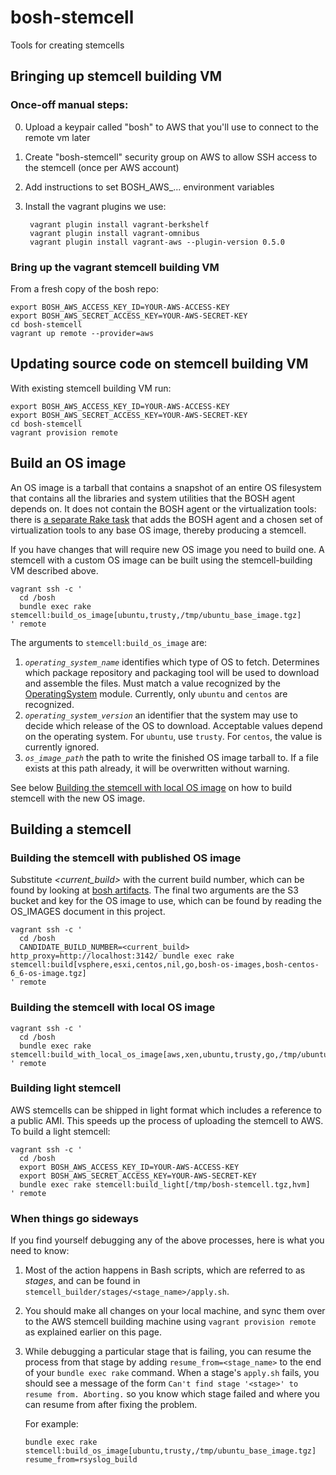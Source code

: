 # bosh-stemcell

Tools for creating stemcells

## Bringing up stemcell building VM

### Once-off manual steps:

0. Upload a keypair called "bosh" to AWS that you'll use to connect to the remote vm later
0. Create "bosh-stemcell" security group on AWS to allow SSH access to the stemcell (once per AWS account)
0. Add instructions to set BOSH_AWS_... environment variables
0. Install the vagrant plugins we use:

        vagrant plugin install vagrant-berkshelf
        vagrant plugin install vagrant-omnibus
        vagrant plugin install vagrant-aws --plugin-version 0.5.0

### Bring up the vagrant stemcell building VM

From a fresh copy of the bosh repo:

    export BOSH_AWS_ACCESS_KEY_ID=YOUR-AWS-ACCESS-KEY
    export BOSH_AWS_SECRET_ACCESS_KEY=YOUR-AWS-SECRET-KEY
    cd bosh-stemcell
    vagrant up remote --provider=aws

## Updating source code on stemcell building VM

With existing stemcell building VM run:

    export BOSH_AWS_ACCESS_KEY_ID=YOUR-AWS-ACCESS-KEY
    export BOSH_AWS_SECRET_ACCESS_KEY=YOUR-AWS-SECRET-KEY
    cd bosh-stemcell
    vagrant provision remote


## Build an OS image

An OS image is a tarball that contains a snapshot of an entire OS filesystem that contains all the libraries and system utilities that the BOSH agent depends on. It does not contain the BOSH agent or the virtualization tools: there is [a separate Rake task](#building-the-stemcell-with-local-os-image) that adds the BOSH agent and a chosen set of virtualization tools to any base OS image, thereby producing a stemcell.

If you have changes that will require new OS image you need to build one. A stemcell with a custom OS image can be built using the stemcell-building VM described above.

    vagrant ssh -c '
      cd /bosh
      bundle exec rake stemcell:build_os_image[ubuntu,trusty,/tmp/ubuntu_base_image.tgz]
    ' remote

The arguments to `stemcell:build_os_image` are:

1. *`operating_system_name`* identifies which type of OS to fetch. Determines which package repository and packaging tool will be used to download and assemble the files. Must match a value recognized by the  [OperatingSystem](lib/bosh/stemcell/operating_system.rb) module. Currently, only `ubuntu` and `centos` are recognized.
2. *`operating_system_version`* an identifier that the system may use to decide which release of the OS to download. Acceptable values depend on the operating system. For `ubuntu`, use `trusty`. For `centos`, the value is currently ignored.
3. *`os_image_path`* the path to write the finished OS image tarball to. If a file exists at this path already, it will be overwritten without warning.

See below [Building the stemcell with local OS image](#building-the-stemcell-with-local-os-image) on how to build stemcell with the new OS image.

## Building a stemcell

### Building the stemcell with published OS image

Substitute *\<current_build\>* with the current build number, which can be found by looking at [bosh artifacts](http://bosh_artifacts.cfapps.io).
The final two arguments are the S3 bucket and key for the OS image to use, which can be found by reading the OS\_IMAGES document in this project.

    vagrant ssh -c '
      cd /bosh
      CANDIDATE_BUILD_NUMBER=<current_build> http_proxy=http://localhost:3142/ bundle exec rake stemcell:build[vsphere,esxi,centos,nil,go,bosh-os-images,bosh-centos-6_6-os-image.tgz]
    ' remote


### Building the stemcell with local OS image

    vagrant ssh -c '
      cd /bosh
      bundle exec rake stemcell:build_with_local_os_image[aws,xen,ubuntu,trusty,go,/tmp/ubuntu_base_image.tgz]
    ' remote

### Building light stemcell

AWS stemcells can be shipped in light format which includes a reference to a public AMI. This speeds up the process of uploading the stemcell to AWS. To build a light stemcell:

    vagrant ssh -c '
      cd /bosh
      export BOSH_AWS_ACCESS_KEY_ID=YOUR-AWS-ACCESS-KEY
      export BOSH_AWS_SECRET_ACCESS_KEY=YOUR-AWS-SECRET-KEY
      bundle exec rake stemcell:build_light[/tmp/bosh-stemcell.tgz,hvm]
    ' remote

### When things go sideways

If you find yourself debugging any of the above processes, here is what you need to know:

1. Most of the action happens in Bash scripts, which are referred to as _stages_, and can
   be found in `stemcell_builder/stages/<stage_name>/apply.sh`.
2. You should make all changes on your local machine, and sync them over to the AWS stemcell
   building machine using `vagrant provision remote` as explained earlier on this page.
3. While debugging a particular stage that is failing, you can resume the process from that
   stage by adding `resume_from=<stage_name>` to the end of your `bundle exec rake` command.
   When a stage's `apply.sh` fails, you should see a message of the form
   `Can't find stage '<stage>' to resume from. Aborting.` so you know which stage failed and
   where you can resume from after fixing the problem.

   For example:

   ```
   bundle exec rake stemcell:build_os_image[ubuntu,trusty,/tmp/ubuntu_base_image.tgz] resume_from=rsyslog_build
   ```
